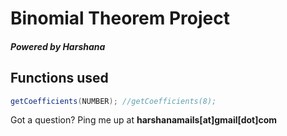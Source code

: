 # Binomial Theorem Project
##### Powered by Harshana

## Functions used
```java
getCoefficients(NUMBER); //getCoefficients(8);
```

Got a question? Ping me up at **harshanamails[at]gmail[dot]com**